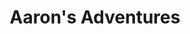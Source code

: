---
title: "Aaron's Adventures"
header:
  title: Aaron’s Adventures
  to: /
footer:
  copyright: '2022 Aaron Mathews, All rights reserved.'
  linkedinUrl: 'https://www.linkedin.com/in/aaron-mathews-953408150/'
  githubUrl: 'https://github.com/aamathews23'
---
